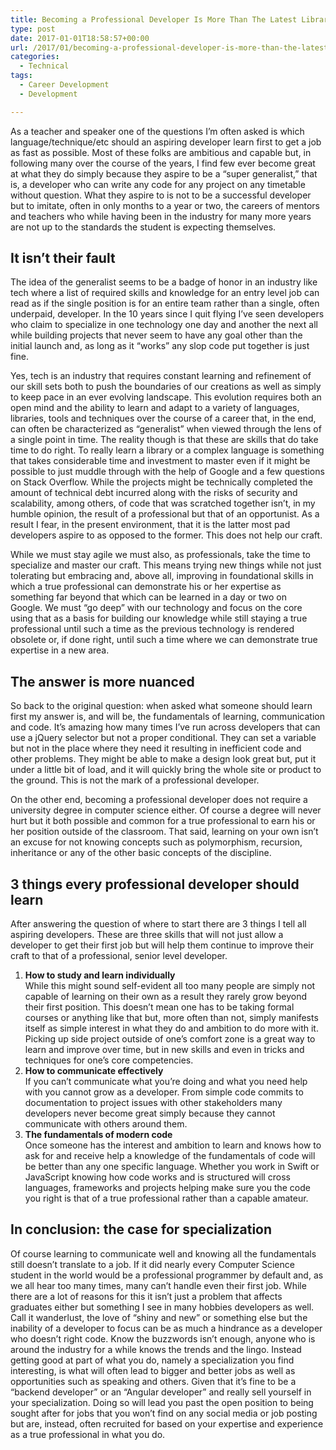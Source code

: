 ```yaml
---
title: Becoming a Professional Developer Is More Than The Latest Library
type: post
date: 2017-01-01T18:58:57+00:00
url: /2017/01/becoming-a-professional-developer-is-more-than-the-latest-library/
categories:
  - Technical
tags:
  - Career Development
  - Development

---
```

As a teacher and speaker one of the questions I’m often&nbsp;asked is which language/technique/etc should an aspiring developer learn first to get a job as fast as possible. Most of these folks are ambitious&nbsp;and capable but, in following many over the course of the years, I find few ever become great at what they do simply because they aspire to be a “super generalist,” that is, a developer who can write any code for any project on any timetable without question. What they aspire to is not to be a successful developer but to imitate, often in only months to a year or two, the careers of mentors and teachers who while having been in the industry for many more years are not up to the standards the student is expecting themselves.
## It isn’t their fault

The idea of the generalist seems to be a badge of honor in an industry like tech where a list of required skills and knowledge for an entry level job can read as if the single position is for an entire team rather than a single, often underpaid, developer. In the&nbsp;10 years since I quit flying I’ve seen developers who claim to specialize in one technology one day and another the next all while building projects that never seem to have any goal other than the initial launch and, as long as it “works” any slop code put together is just fine.

Yes, tech is an industry that requires constant learning and refinement of our skill sets both to push the boundaries of our creations as well as simply to keep pace in an ever evolving landscape.&nbsp;This evolution requires both an open mind and the ability to learn and adapt to a variety of languages, libraries, tools and techniques over the course of a career that, in the end, can often be characterized as “generalist” when viewed through the lens of a single point in time. The reality though is that these are skills that do take time to do right. To really learn a library or a complex language&nbsp;is something that takes considerable time and investment to master even if it might be possible to just muddle through with the help of Google and a few questions on Stack Overflow. While the projects might be technically completed the amount of technical debt incurred along with the risks of security and scalability, among others, of code that was scratched together isn’t, in my humble opinion, the result of a professional but that of an opportunist. As a result I fear, in the present environment, that it is the latter most pad developers aspire to as opposed to the former. This does not help our craft.

While we must stay agile we must also, as professionals, take the time to specialize and master our craft. This means trying new things while not just tolerating but embracing and, above all, improving&nbsp;in foundational skills&nbsp;in which a true professional can demonstrate his or her expertise as something far beyond that which can be learned in a day or two on Google.&nbsp;We must “go deep” with our technology and focus on the core using that as a basis for building our knowledge while still staying a true professional until such a time as the previous technology is rendered obsolete or, if done right, until such a time where we can demonstrate true expertise in a new area.

## The answer is more nuanced

So back to the original question: when asked what someone should learn first my answer is, and will be, the fundamentals of learning, communication and code. It’s amazing how many times I’ve run across developers that can use a jQuery selector but not a proper conditional. They can set a variable but not in the place where they need it resulting in inefficient code and other problems. They might be able to make a design look great but, put it under a little bit of load, and it will quickly bring the whole site or product to the ground. This is not the mark of a professional developer.

On the other end, becoming a professional developer does not require a university degree in computer science either. Of course a degree will never hurt but it both possible and common for a true professional to earn his or her position outside of the classroom. That said, learning on your own isn’t an excuse for not knowing concepts such as polymorphism, recursion, inheritance or any of the other basic concepts of the discipline.

## 3 things every professional developer should learn

After answering&nbsp;the question of where to start there are 3 things I tell all aspiring developers. These are three skills that will not just allow a developer to get their first job but will help them continue to improve their craft to that of a professional, senior level developer.

<ol class="wp-block-list">
  <li>
    <strong>How to study and learn individually</strong> <br />While this might sound self-evident all too many people are simply not capable of learning on their own as a result they rarely grow beyond their first position. This doesn’t mean one has to be taking formal courses or anything like that but, more often than not, simply manifests itself as simple interest in what they do and ambition to do more with it. Picking up side project outside of one’s comfort zone is a great way to learn and improve over time, but in new skills and even in tricks and techniques for one’s core competencies.
  </li>
  <li>
    <strong>How to communicate effectively</strong> <br />If you can’t communicate what you’re doing and what you need help with you cannot grow as a developer. From simple code commits to documentation to project issues with other stakeholders many developers never become great simply because they cannot communicate with others around them.
  </li>
  <li>
    <strong>The fundamentals of modern code</strong> <br />Once someone has the interest and ambition to learn and knows how to ask for and receive help a knowledge of the fundamentals of code will be better than any one specific language. Whether you work in Swift or JavaScript knowing how code works and is structured will cross languages, frameworks and projects helping make sure you the code you right is that of a true professional rather than a capable amateur.
  </li>
</ol>

## In conclusion: the case for specialization

Of course learning to communicate well and knowing all the fundamentals still doesn’t translate to a job. If it did nearly every Computer Science student in the world would be a professional programmer by default and, as we all hear too many times, many can’t handle even their first job. While there are a lot of reasons for this it isn’t just a problem that affects graduates either but something I see in many hobbies developers as well. Call it wanderlust, the love of “shiny and new” or something else but the inability of a developer to focus can be as much a hindrance as a developer who doesn’t right code. Know the buzzwords isn’t enough, anyone who is around the industry for a while knows the trends and the lingo. Instead getting good at part of what you do, namely a specialization you find interesting, is what will often lead to bigger and better jobs as well as opportunities such as speaking and others. Given that it’s fine to be a “backend developer” or an “Angular developer” and really sell yourself in your specialization. Doing so will lead you past the open position to being sought after for jobs that you won’t find on any social media or job posting but are, instead, often recruited for based on your expertise and experience as a true professional in what you do.